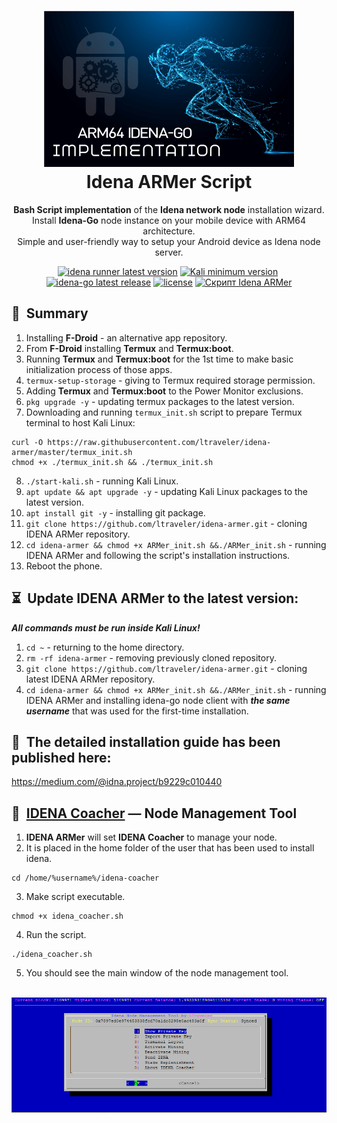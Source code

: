<h1 align="center">
  <img alt="IDENA ARMer Bash Script - fast idena-go network node deployment for Android" src="https://raw.githubusercontent.com/ltraveler/ltraveler/main/images/IDENA_ARMer_400.png" width="400px"/><br/>
  Idena ARMer Script
</h1>
<p align="center"><b>Bash Script implementation</b> of the <b>Idena network node</b> installation wizard.<br>Install <b>Idena-Go</b> node instance on your mobile device with ARM64 architecture.<br>Simple and user-friendly way to setup your Android device as Idena node server.</p>

<p align="center"><a href="https://github.com/ltraveler/idena-runner/releases/latest" target="_blank"><img src="https://img.shields.io/github/v/release/ltraveler/idena-armer?style=for-the-badge&logo=none" alt="idena runner latest version" /></a>&nbsp;<a href="https://wiki.ubuntu.com/FocalFossa/ReleaseNotes" target="_blank"><img src="https://img.shields.io/badge/Kali-20.04(LTS)+-00ADD8?style=for-the-badge&logo=none" alt="Kali minimum version" /></a>&nbsp;<a href="https://github.com/ltraveler/idena-runner/blob/main/CHANGELOG.md" target="_blank"><img src="https://img.shields.io/badge/Build-Stable-success?style=for-the-badge&logo=none" alt="idena-go latest release" /></a>&nbsp;<a href="https://www.gnu.org/licenses/quick-guide-gplv3.html" target="_blank"><img src="https://img.shields.io/badge/license-GPL3.0-red?style=for-the-badge&logo=none" alt="license" /></a>&nbsp;<a href="https://github.com/ltraveler/idena-armer/blob/master/README.ru-RU.md" target="_blank"><img src="https://img.shields.io/badge/readme-РУССКИЙ-orange?style=for-the-badge&logo=none" alt="Скрипт Idena ARMer" /></a></p>

## 🚀&nbsp; Summary
1. Installing **F-Droid** - an alternative app repository.
2. From **F-Droid** installing **Termux** and **Termux:boot**.
3. Running **Termux** and **Termux:boot** for the 1st time to make basic initialization process of those apps.
4. `termux-setup-storage` - giving to Termux required storage permission.
5. Adding **Termux** and **Termux:boot** to the Power Monitor exclusions.
6. `pkg upgrade -y` - updating termux packages to the latest version.
7. Downloading and running `termux_init.sh` script to prepare Termux terminal to host Kali Linux:
```
curl -O https://raw.githubusercontent.com/ltraveler/idena-armer/master/termux_init.sh
chmod +x ./termux_init.sh && ./termux_init.sh
```
8. `./start-kali.sh` - running Kali Linux.
9. `apt update && apt upgrade -y` - updating Kali Linux packages to the latest version.
10. `apt install git -y` - installing git package.
11. `git clone https://github.com/ltraveler/idena-armer.git` - cloning IDENA ARMer repository.
12. `cd idena-armer && chmod +x ARMer_init.sh &&./ARMer_init.sh` - running IDENA ARMer and following the script's installation instructions.
13. Reboot the phone.

## ⏳&nbsp; Update IDENA ARMer to the latest version:
**_All commands must be run inside Kali Linux!_**
1. `cd ~` - returning to the home directory.
2. `rm -rf idena-armer` - removing previously cloned repository.
3. `git clone https://github.com/ltraveler/idena-armer.git` - cloning latest IDENA ARMer repository.
4. `cd idena-armer && chmod +x ARMer_init.sh &&./ARMer_init.sh` - running IDENA ARMer and installing idena-go node client with <i><b>the same username</b></i> that was used for the first-time installation.

## 📗&nbsp; The detailed installation guide has been published here:
https://medium.com/@idna.project/b9229c010440

## 👀&nbsp; [IDENA Coacher](https://github.com/ltraveler/idena-coacher) — Node Management Tool
1. **IDENA ARMer** will set **IDENA Coacher** to manage your node.
2. It is placed in the home folder of the user that has been used to install idena.
```
cd /home/%username%/idena-coacher
```
3. Make script executable.
```
chmod +x idena_coacher.sh
```
4. Run the script.
```
./idena_coacher.sh
```
5. You should see the main window of the node management tool.

<p align="center"><br>
  <img alt="Idena Coacher Node Monitor Tool" Title="IDENA Coacher - User Interface" src="https://raw.githubusercontent.com/ltraveler/ltraveler/main/images/IDENA_Coacher_Monitor_Tool_UI.jpg">
</p>
